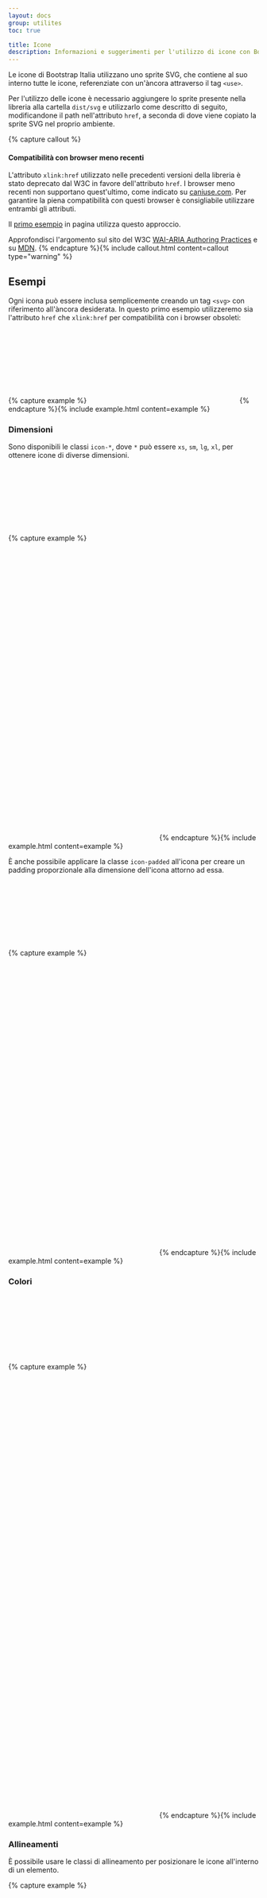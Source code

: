 ```yaml
---
layout: docs
group: utilites
toc: true

title: Icone
description: Informazioni e suggerimenti per l'utilizzo di icone con Bootstrap Italia.
---
```


Le icone di Bootstrap Italia utilizzano uno sprite SVG, che contiene al suo interno tutte le icone, referenziate con un'àncora attraverso il tag `<use>`.

Per l'utilizzo delle icone è necessario aggiungere lo sprite presente nella libreria alla cartella `dist/svg` e utilizzarlo come descritto di seguito, modificandone il path nell'attributo `href`, a seconda di dove viene copiato la sprite SVG nel proprio ambiente.

{% capture callout %}

#### Compatibilità con browser meno recenti

L'attributo `xlink:href` utilizzato nelle precedenti versioni della libreria è stato deprecato dal W3C in favore dell'attributo `href`. I browser meno recenti non supportano quest'ultimo, come indicato su [caniuse.com](https://caniuse.com/mdn-svg_elements_use_href). Per garantire la piena compatibilità con questi browser è consigliabile utilizzare entrambi gli attributi.

Il [primo esempio](#esempi) in pagina utilizza questo approccio.

Approfondisci l'argomento sul sito del W3C [WAI-ARIA Authoring Practices](https://www.w3.org/TR/SVG2/linking.html#XLinkRefAttrs) e su [MDN](https://developer.mozilla.org/en-US/docs/Web/SVG/Element/use#attributes).
{% endcapture %}{% include callout.html content=callout type="warning" %}

## Esempi

Ogni icona può essere inclusa semplicemente creando un tag `<svg>` con riferimento all'àncora desiderata. In questo primo esempio utilizzeremo sia l'attributo `href` che `xlink:href` per compatibilità con i browser obsoleti:

{% capture example %}
<svg class="icon"><use href="{{ site.baseurl }}/dist/svg/sprites.svg#it-tool" xlink:href="{{ site.baseurl }}/dist/svg/sprites.svg#it-tool"></use></svg>
{% endcapture %}{% include example.html content=example %}

### Dimensioni

Sono disponibili le classi `icon-*`, dove `*` può essere `xs`, `sm`, `lg`, `xl`, per ottenere icone di diverse dimensioni.

{% capture example %}
<svg class="bg-light icon icon-xs"><use href="{{ site.baseurl }}/dist/svg/sprites.svg#it-check-circle"></use></svg>
<svg class="bg-light icon icon-sm"><use href="{{ site.baseurl }}/dist/svg/sprites.svg#it-check-circle"></use></svg>
<svg class="bg-light icon"><use href="{{ site.baseurl }}/dist/svg/sprites.svg#it-check-circle"></use></svg>
<svg class="bg-light icon icon-lg"><use href="{{ site.baseurl }}/dist/svg/sprites.svg#it-check-circle"></use></svg>
<svg class="bg-light icon icon-xl"><use href="{{ site.baseurl }}/dist/svg/sprites.svg#it-check-circle"></use></svg>
{% endcapture %}{% include example.html content=example %}

È anche possibile applicare la classe `icon-padded` all'icona per creare un padding proporzionale alla dimensione dell'icona attorno ad essa.

{% capture example %}
<svg class="bg-light icon icon-xs icon-padded"><use href="{{ site.baseurl }}/dist/svg/sprites.svg#it-check-circle"></use></svg>
<svg class="bg-light icon icon-sm icon-padded"><use href="{{ site.baseurl }}/dist/svg/sprites.svg#it-check-circle"></use></svg>
<svg class="bg-light icon icon-padded"><use href="{{ site.baseurl }}/dist/svg/sprites.svg#it-check-circle"></use></svg>
<svg class="bg-light icon icon-lg icon-padded"><use href="{{ site.baseurl }}/dist/svg/sprites.svg#it-check-circle"></use></svg>
<svg class="bg-light icon icon-xl icon-padded"><use href="{{ site.baseurl }}/dist/svg/sprites.svg#it-check-circle"></use></svg>
{% endcapture %}{% include example.html content=example %}

### Colori

{% capture example %}
<svg class="icon icon-primary bg-light"><use href="{{ site.baseurl }}/dist/svg/sprites.svg#it-check-circle"></use></svg>
<svg class="icon icon-secondary bg-light"><use href="{{ site.baseurl }}/dist/svg/sprites.svg#it-check-circle"></use></svg>
<svg class="icon icon-success bg-light"><use href="{{ site.baseurl }}/dist/svg/sprites.svg#it-check-circle"></use></svg>
<svg class="icon icon-warning bg-light"><use href="{{ site.baseurl }}/dist/svg/sprites.svg#it-check-circle"></use></svg>
<svg class="icon icon-danger bg-light"><use href="{{ site.baseurl }}/dist/svg/sprites.svg#it-check-circle"></use></svg>
<svg class="icon icon-light bg-dark"><use href="{{ site.baseurl }}/dist/svg/sprites.svg#it-check-circle"></use></svg>
<svg class="icon icon-white bg-dark"><use href="{{ site.baseurl }}/dist/svg/sprites.svg#it-check-circle"></use></svg>
{% endcapture %}{% include example.html content=example %}

### Allineamenti

È possibile usare le classi di allineamento per posizionare le icone all'interno di un elemento.

{% capture example %}

<div style="line-height: 4em;">
  <svg class="bg-light icon align-bottom"><use href="{{ site.baseurl }}/dist/svg/sprites.svg#it-check-circle"></use></svg>
  <svg class="bg-light icon align-middle"><use href="{{ site.baseurl }}/dist/svg/sprites.svg#it-check-circle"></use></svg>
  <svg class="bg-light icon align-top"><use href="{{ site.baseurl }}/dist/svg/sprites.svg#it-check-circle"></use></svg>
</div>
{% endcapture %}{% include example.html content=example %}

### Lista delle icone disponibili

{% capture example %}

<div class="row">
  {% for icona in site.data.icons.regular %}
  <div class="col-12 col-md-6 col-lg-4">
    <svg class="icon"><use href="{{ site.baseurl }}/dist/svg/sprites.svg#{{icona}}"></use></svg> {{icona}}
  </div>{% endfor %}
</div>
<h4 class="mt-4">File</h4>
<div class="row">
  {% for icona in site.data.icons.files %}
  <div class="col-12 col-md-6 col-lg-4">
    <svg class="icon"><use href="{{ site.baseurl }}/dist/svg/sprites.svg#{{icona}}"></use></svg> {{icona}}
  </div>{% endfor %}
</div>
<h4 class="mt-4">Piattaforme</h4>
<div class="row">
  {% for icona in site.data.icons.platforms %}
  <div class="col-12 col-md-6 col-lg-4">
    <svg class="icon"><use href="{{ site.baseurl }}/dist/svg/sprites.svg#{{icona}}"></use></svg> {{icona}}
  </div>{% endfor %}
</div>
<h4 class="mt-4">Extra</h4>
<div class="row">
  {% for icona in site.data.icons.extra %}
  <div class="col-12 col-md-6 col-lg-4">
    <svg class="icon"><use href="{{ site.baseurl }}/dist/svg/sprites.svg#{{icona}}"></use></svg> {{icona}}
  </div>{% endfor %}
</div>
{% endcapture %}{% include example.html content=example %}
